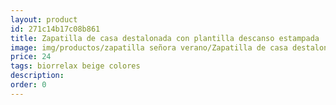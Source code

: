 ```yaml
---
layout: product
id: 271c14b17c08b861
title: Zapatilla de casa destalonada con plantilla descanso estampada
image: img/productos/zapatilla señora verano/Zapatilla de casa destalonada con plantilla descanso estampada=24=biorrelax beige colores.webp
price: 24
tags: biorrelax beige colores
description: 
order: 0
---
```

